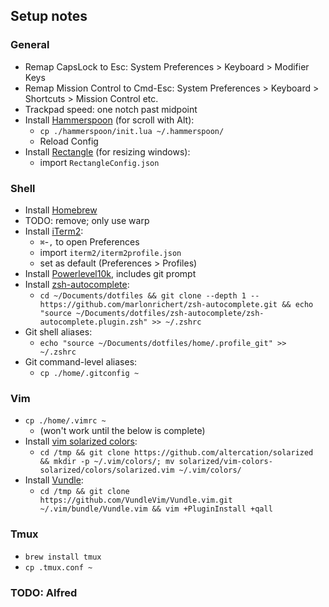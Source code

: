 ## Setup notes

### General

* Remap CapsLock to Esc: System Preferences > Keyboard > Modifier Keys
* Remap Mission Control to Cmd-Esc: System Preferences > Keyboard > Shortcuts > Mission Control etc.
* Trackpad speed: one notch past midpoint
* Install [Hammerspoon](https://github.com/Hammerspoon/hammerspoon/releases/latest) (for scroll with Alt):
  - `cp ./hammerspoon/init.lua ~/.hammerspoon/`
  - Reload Config
* Install [Rectangle](https://rectangleapp.com/) (for resizing windows):
  - import `RectangleConfig.json`

### Shell

* Install [Homebrew](https://brew.sh/)
* TODO: remove; only use warp
* Install [iTerm2](https://iterm2.com/):
  - `⌘`-`,` to open Preferences
  - import `iterm2/iterm2profile.json`
  - set as default (Preferences > Profiles)
* Install [Powerlevel10k](https://github.com/romkatv/powerlevel10k#manual), includes git prompt
* Install [zsh-autocomplete](https://github.com/marlonrichert/zsh-autocomplete):
  - `cd ~/Documents/dotfiles && git clone --depth 1 -- https://github.com/marlonrichert/zsh-autocomplete.git && echo "source ~/Documents/dotfiles/zsh-autocomplete/zsh-autocomplete.plugin.zsh" >> ~/.zshrc`
* Git shell aliases:
  - `echo "source ~/Documents/dotfiles/home/.profile_git" >> ~/.zshrc`
* Git command-level aliases:
  - `cp ./home/.gitconfig ~`

### Vim

* `cp ./home/.vimrc ~`
  - (won't work until the below is complete)
* Install [vim solarized colors](https://github.com/altercation/solarized/tree/master/vim-colors-solarized):
  - `cd /tmp && git clone https://github.com/altercation/solarized && mkdir -p ~/.vim/colors/; mv solarized/vim-colors-solarized/colors/solarized.vim ~/.vim/colors/`
* Install [Vundle](https://github.com/VundleVim/Vundle.vim#quick-start):
  - `cd /tmp && git clone https://github.com/VundleVim/Vundle.vim.git ~/.vim/bundle/Vundle.vim && vim +PluginInstall +qall`

### Tmux

* `brew install tmux`
* `cp .tmux.conf ~`

### TODO: Alfred

